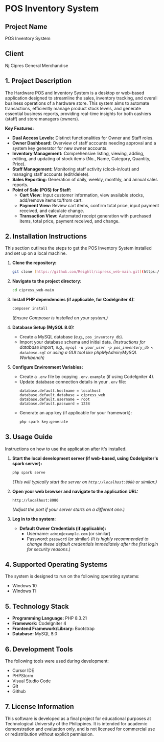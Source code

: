 # POS Inventory System

## Project Name
POS Inventory System

## Client
Nj Cipres General Merchandise



## 1. Project Description

The Hardware POS and Inventory System is a desktop or web-based application designed to streamline the sales, inventory tracking, and overall business operations of a hardware store. This system aims to automate transactions, efficiently manage product stock levels, and generate essential business reports, providing real-time insights for both cashiers (staff) and store managers (owners).

**Key Features:**
* **Dual Access Levels:** Distinct functionalities for Owner and Staff roles.
* **Owner Dashboard:** Overview of staff accounts needing approval and a system key generator for new owner accounts.
* **Inventory Management:** Comprehensive listing, viewing, adding, editing, and updating of stock items (No., Name, Category, Quantity, Price).
* **Staff Management:** Monitoring staff activity (clock-in/out) and managing staff accounts (edit/delete).
* **Sales Reporting:** Generation of daily, weekly, monthly, and annual sales reports.
* **Point of Sale (POS) for Staff:**
    * **Cart View:** Input customer information, view available stocks, add/remove items to/from cart.
    * **Payment View:** Review cart items, confirm total price, input payment received, and calculate change.
    * **Transaction View:** Automated receipt generation with purchased items, total price, payment received, and change.

## 2. Installation Instructions

This section outlines the steps to get the POS Inventory System installed and set up on a local machine.

1.  **Clone the repository:**
    ```bash
    git clone [https://github.com/Reighll/cipress_web-main.git](https://github.com/Reighll/cipress_web-main.git)
    ```

2.  **Navigate to the project directory:**
    ```bash
    cd cipress_web-main
    ```

3.  **Install PHP dependencies (if applicable, for CodeIgniter 4):**
    ```bash
    composer install
    ```
    *(Ensure Composer is installed on your system.)*

4.  **Database Setup (MySQL 8.0):**
    * Create a MySQL database (e.g., `pos_inventory_db`).
    * Import your database schema and initial data.
        *(Instructions for database import, e.g., `mysql -u your_user -p pos_inventory_db < database.sql` or using a GUI tool like phpMyAdmin/MySQL Workbench)*

5.  **Configure Environment Variables:**
    * Create a `.env` file by copying `.env.example` (if using CodeIgniter 4).
    * Update database connection details in your `.env` file:
        ```
        database.default.hostname = localhost
        database.default.database = cipress_web
        database.default.username = root
        database.default.password = 1234
        ```
    * Generate an app key (if applicable for your framework):
        ```bash
        php spark key:generate
        ```

## 3. Usage Guide

Instructions on how to use the application after it's installed.

1.  **Start the local development server (if web-based, using CodeIgniter's spark server):**
    ```bash
    php spark serve
    ```
    *(This will typically start the server on `http://localhost:8080` or similar.)*

2.  **Open your web browser and navigate to the application URL:**
    ```
    http://localhost:8080
    ```
    *(Adjust the port if your server starts on a different one.)*

3.  **Log in to the system:**
    * **Default Owner Credentials (if applicable):**
        * Username: `admin@example.com` (or similar)
        * Password: `password` (or similar)
        *(It is highly recommended to change these default credentials immediately after the first login for security reasons.)*

## 4. Supported Operating Systems

The system is designed to run on the following operating systems:
* Windows 10
* Windows 11

## 5. Technology Stack

* **Programming Language:** PHP 8.3.21
* **Framework:** CodeIgniter 4
* **Frontend Framework/Library:** Bootstrap
* **Database:** MySQL 8.0

## 6. Development Tools

The following tools were used during development:
* Cursor IDE
* PHPStorm
* Visual Studio Code
* Git
* Github

## 7. License Information

This software is developed as a final project for educational purposes at Technological University of the Philippines. It is intended for academic demonstration and evaluation only, and is not licensed for commercial use or redistribution without explicit permission.

